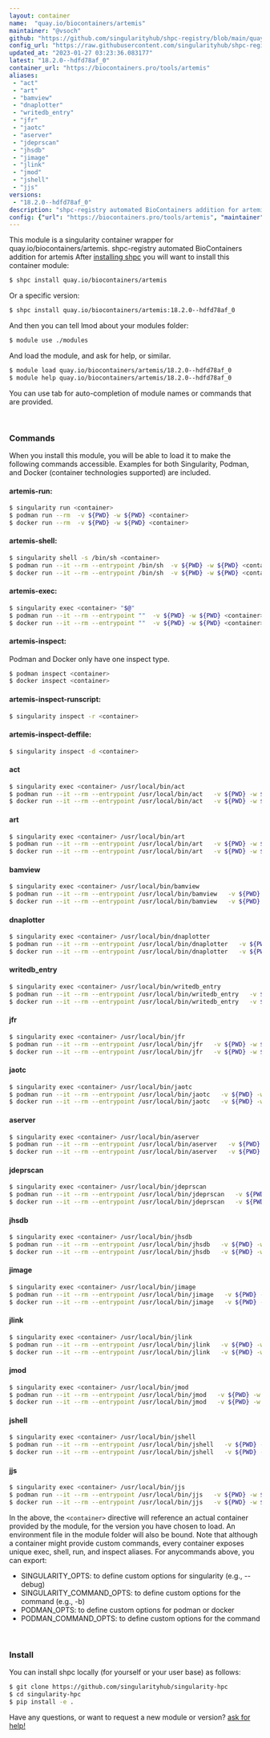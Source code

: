 ```yaml
---
layout: container
name:  "quay.io/biocontainers/artemis"
maintainer: "@vsoch"
github: "https://github.com/singularityhub/shpc-registry/blob/main/quay.io/biocontainers/artemis/container.yaml"
config_url: "https://raw.githubusercontent.com/singularityhub/shpc-registry/main/quay.io/biocontainers/artemis/container.yaml"
updated_at: "2023-01-27 03:23:36.083177"
latest: "18.2.0--hdfd78af_0"
container_url: "https://biocontainers.pro/tools/artemis"
aliases:
 - "act"
 - "art"
 - "bamview"
 - "dnaplotter"
 - "writedb_entry"
 - "jfr"
 - "jaotc"
 - "aserver"
 - "jdeprscan"
 - "jhsdb"
 - "jimage"
 - "jlink"
 - "jmod"
 - "jshell"
 - "jjs"
versions:
 - "18.2.0--hdfd78af_0"
description: "shpc-registry automated BioContainers addition for artemis"
config: {"url": "https://biocontainers.pro/tools/artemis", "maintainer": "@vsoch", "description": "shpc-registry automated BioContainers addition for artemis", "latest": {"18.2.0--hdfd78af_0": "sha256:32631ed5f8614920c5e8c0402a0d25ecc5f951aef599264d5a26a01226dc231e"}, "tags": {"18.2.0--hdfd78af_0": "sha256:32631ed5f8614920c5e8c0402a0d25ecc5f951aef599264d5a26a01226dc231e"}, "docker": "quay.io/biocontainers/artemis", "aliases": {"act": "/usr/local/bin/act", "art": "/usr/local/bin/art", "bamview": "/usr/local/bin/bamview", "dnaplotter": "/usr/local/bin/dnaplotter", "writedb_entry": "/usr/local/bin/writedb_entry", "jfr": "/usr/local/bin/jfr", "jaotc": "/usr/local/bin/jaotc", "aserver": "/usr/local/bin/aserver", "jdeprscan": "/usr/local/bin/jdeprscan", "jhsdb": "/usr/local/bin/jhsdb", "jimage": "/usr/local/bin/jimage", "jlink": "/usr/local/bin/jlink", "jmod": "/usr/local/bin/jmod", "jshell": "/usr/local/bin/jshell", "jjs": "/usr/local/bin/jjs"}}
---
```


This module is a singularity container wrapper for quay.io/biocontainers/artemis.
shpc-registry automated BioContainers addition for artemis
After [installing shpc](#install) you will want to install this container module:


```bash
$ shpc install quay.io/biocontainers/artemis
```

Or a specific version:

```bash
$ shpc install quay.io/biocontainers/artemis:18.2.0--hdfd78af_0
```

And then you can tell lmod about your modules folder:

```bash
$ module use ./modules
```

And load the module, and ask for help, or similar.

```bash
$ module load quay.io/biocontainers/artemis/18.2.0--hdfd78af_0
$ module help quay.io/biocontainers/artemis/18.2.0--hdfd78af_0
```

You can use tab for auto-completion of module names or commands that are provided.

<br>

### Commands

When you install this module, you will be able to load it to make the following commands accessible.
Examples for both Singularity, Podman, and Docker (container technologies supported) are included.

#### artemis-run:

```bash
$ singularity run <container>
$ podman run --rm  -v ${PWD} -w ${PWD} <container>
$ docker run --rm  -v ${PWD} -w ${PWD} <container>
```

#### artemis-shell:

```bash
$ singularity shell -s /bin/sh <container>
$ podman run --it --rm --entrypoint /bin/sh  -v ${PWD} -w ${PWD} <container>
$ docker run --it --rm --entrypoint /bin/sh  -v ${PWD} -w ${PWD} <container>
```

#### artemis-exec:

```bash
$ singularity exec <container> "$@"
$ podman run --it --rm --entrypoint ""  -v ${PWD} -w ${PWD} <container> "$@"
$ docker run --it --rm --entrypoint ""  -v ${PWD} -w ${PWD} <container> "$@"
```

#### artemis-inspect:

Podman and Docker only have one inspect type.

```bash
$ podman inspect <container>
$ docker inspect <container>
```

#### artemis-inspect-runscript:

```bash
$ singularity inspect -r <container>
```

#### artemis-inspect-deffile:

```bash
$ singularity inspect -d <container>
```


#### act

```bash
$ singularity exec <container> /usr/local/bin/act
$ podman run --it --rm --entrypoint /usr/local/bin/act   -v ${PWD} -w ${PWD} <container> -c " $@"
$ docker run --it --rm --entrypoint /usr/local/bin/act   -v ${PWD} -w ${PWD} <container> -c " $@"
```


#### art

```bash
$ singularity exec <container> /usr/local/bin/art
$ podman run --it --rm --entrypoint /usr/local/bin/art   -v ${PWD} -w ${PWD} <container> -c " $@"
$ docker run --it --rm --entrypoint /usr/local/bin/art   -v ${PWD} -w ${PWD} <container> -c " $@"
```


#### bamview

```bash
$ singularity exec <container> /usr/local/bin/bamview
$ podman run --it --rm --entrypoint /usr/local/bin/bamview   -v ${PWD} -w ${PWD} <container> -c " $@"
$ docker run --it --rm --entrypoint /usr/local/bin/bamview   -v ${PWD} -w ${PWD} <container> -c " $@"
```


#### dnaplotter

```bash
$ singularity exec <container> /usr/local/bin/dnaplotter
$ podman run --it --rm --entrypoint /usr/local/bin/dnaplotter   -v ${PWD} -w ${PWD} <container> -c " $@"
$ docker run --it --rm --entrypoint /usr/local/bin/dnaplotter   -v ${PWD} -w ${PWD} <container> -c " $@"
```


#### writedb_entry

```bash
$ singularity exec <container> /usr/local/bin/writedb_entry
$ podman run --it --rm --entrypoint /usr/local/bin/writedb_entry   -v ${PWD} -w ${PWD} <container> -c " $@"
$ docker run --it --rm --entrypoint /usr/local/bin/writedb_entry   -v ${PWD} -w ${PWD} <container> -c " $@"
```


#### jfr

```bash
$ singularity exec <container> /usr/local/bin/jfr
$ podman run --it --rm --entrypoint /usr/local/bin/jfr   -v ${PWD} -w ${PWD} <container> -c " $@"
$ docker run --it --rm --entrypoint /usr/local/bin/jfr   -v ${PWD} -w ${PWD} <container> -c " $@"
```


#### jaotc

```bash
$ singularity exec <container> /usr/local/bin/jaotc
$ podman run --it --rm --entrypoint /usr/local/bin/jaotc   -v ${PWD} -w ${PWD} <container> -c " $@"
$ docker run --it --rm --entrypoint /usr/local/bin/jaotc   -v ${PWD} -w ${PWD} <container> -c " $@"
```


#### aserver

```bash
$ singularity exec <container> /usr/local/bin/aserver
$ podman run --it --rm --entrypoint /usr/local/bin/aserver   -v ${PWD} -w ${PWD} <container> -c " $@"
$ docker run --it --rm --entrypoint /usr/local/bin/aserver   -v ${PWD} -w ${PWD} <container> -c " $@"
```


#### jdeprscan

```bash
$ singularity exec <container> /usr/local/bin/jdeprscan
$ podman run --it --rm --entrypoint /usr/local/bin/jdeprscan   -v ${PWD} -w ${PWD} <container> -c " $@"
$ docker run --it --rm --entrypoint /usr/local/bin/jdeprscan   -v ${PWD} -w ${PWD} <container> -c " $@"
```


#### jhsdb

```bash
$ singularity exec <container> /usr/local/bin/jhsdb
$ podman run --it --rm --entrypoint /usr/local/bin/jhsdb   -v ${PWD} -w ${PWD} <container> -c " $@"
$ docker run --it --rm --entrypoint /usr/local/bin/jhsdb   -v ${PWD} -w ${PWD} <container> -c " $@"
```


#### jimage

```bash
$ singularity exec <container> /usr/local/bin/jimage
$ podman run --it --rm --entrypoint /usr/local/bin/jimage   -v ${PWD} -w ${PWD} <container> -c " $@"
$ docker run --it --rm --entrypoint /usr/local/bin/jimage   -v ${PWD} -w ${PWD} <container> -c " $@"
```


#### jlink

```bash
$ singularity exec <container> /usr/local/bin/jlink
$ podman run --it --rm --entrypoint /usr/local/bin/jlink   -v ${PWD} -w ${PWD} <container> -c " $@"
$ docker run --it --rm --entrypoint /usr/local/bin/jlink   -v ${PWD} -w ${PWD} <container> -c " $@"
```


#### jmod

```bash
$ singularity exec <container> /usr/local/bin/jmod
$ podman run --it --rm --entrypoint /usr/local/bin/jmod   -v ${PWD} -w ${PWD} <container> -c " $@"
$ docker run --it --rm --entrypoint /usr/local/bin/jmod   -v ${PWD} -w ${PWD} <container> -c " $@"
```


#### jshell

```bash
$ singularity exec <container> /usr/local/bin/jshell
$ podman run --it --rm --entrypoint /usr/local/bin/jshell   -v ${PWD} -w ${PWD} <container> -c " $@"
$ docker run --it --rm --entrypoint /usr/local/bin/jshell   -v ${PWD} -w ${PWD} <container> -c " $@"
```


#### jjs

```bash
$ singularity exec <container> /usr/local/bin/jjs
$ podman run --it --rm --entrypoint /usr/local/bin/jjs   -v ${PWD} -w ${PWD} <container> -c " $@"
$ docker run --it --rm --entrypoint /usr/local/bin/jjs   -v ${PWD} -w ${PWD} <container> -c " $@"
```



In the above, the `<container>` directive will reference an actual container provided
by the module, for the version you have chosen to load. An environment file in the
module folder will also be bound. Note that although a container
might provide custom commands, every container exposes unique exec, shell, run, and
inspect aliases. For anycommands above, you can export:

 - SINGULARITY_OPTS: to define custom options for singularity (e.g., --debug)
 - SINGULARITY_COMMAND_OPTS: to define custom options for the command (e.g., -b)
 - PODMAN_OPTS: to define custom options for podman or docker
 - PODMAN_COMMAND_OPTS: to define custom options for the command

<br>

### Install

You can install shpc locally (for yourself or your user base) as follows:

```bash
$ git clone https://github.com/singularityhub/singularity-hpc
$ cd singularity-hpc
$ pip install -e .
```

Have any questions, or want to request a new module or version? [ask for help!](https://github.com/singularityhub/singularity-hpc/issues)